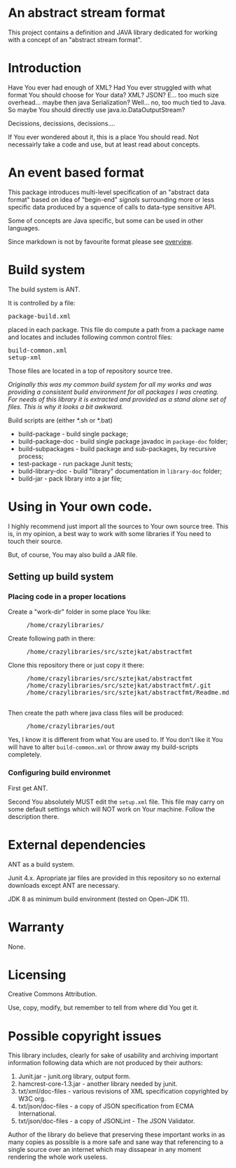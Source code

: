 # An abstract stream format

This project contains a definition and JAVA library
dedicated for working with a concept of an
"abstract stream format".

# Introduction

Have You ever had enough of XML? Had You ever struggled
with what format You should choose for Your data? XML? JSON?
E... too much size overhead... maybe then java Serialization?
Well... no, too much tied to Java. So maybe You should directly
use java.io.DataOutputStream?

Decissions, decissions, decissions....

If You ever wondered about it, this is a place You should read.
Not necessairly take a code and use, but at least read about concepts.

# An event based format

This package introduces multi-level specification of an "abstract
data format" based on idea of "begin-end" _signals_ surrounding
more or less specific data produced by a squence of calls to
data-type sensitive API.

Some of concepts are Java specific, but some can
be used in other languages.

Since markdown is not by favourite format please
see [overview](overview.html).


# Build system

The build system is ANT.

It is controlled by a file:
<pre>
package-build.xml
</pre>
placed in each package. This file do
compute a path from a package name and
locates and includes following common
control files:
<pre>
build-common.xml
setup-xml
</pre>
Those files are located in a top of repository source tree.

_Originally this was my common build system for all my works
 and was providing a consistent build environment for all
 packages I was creating. For needs of this library it is
 extracted and provided as a stand alone set of files.
 This is why it looks a bit awkward._

 Build scripts are (either *.sh or *.bat)
 * build-package  - build single package;
 * build-package-doc - build single package javadoc in <code>package-doc</code> folder;
 * build-subpackages - build package and sub-packages, by recursive process;
 * test-package - run package Junit tests;
 * build-library-doc - build "library" documentation in <code>library-doc</code> folder;
 * build-jar - pack library into a jar file;

 # Using in Your own code.

 I highly recommend just import all the sources to Your own
 source tree. This is, in my opinion, a best way to work
 with some libraries if You need to touch their source.

 But, of course, You may also build a JAR file.

 ## Setting up build system

 ### Placing code in a proper locations

   Create a "work-dir" folder in some place You like:

<pre>
     /home/crazylibraries/
</pre>

Create following path in there:

<pre>
     /home/crazylibraries/src/sztejkat/abstractfmt
</pre>
Clone this repository there or just copy it there:
<pre>
     /home/crazylibraries/src/sztejkat/abstractfmt
     /home/crazylibraries/src/sztejkat/abstractfmt/.git
     /home/crazylibraries/src/sztejkat/abstractfmt/Readme.md
                                                            .... and etc.
</pre>
Then create the path where java class files will be produced:
<pre>
     /home/crazylibraries/out
</pre>
   Yes, I know it is different from what You are used to. If You
   don't like it You will have to alter <code>build-common.xml</code>
   or throw away my build-scripts completely.

 ### Configuring build environmet

   First get ANT.

   Second You absolutely MUST edit the <code>setup.xml</code> file.
   This file may carry on some default settings which will NOT work
   on Your machine. Follow the description there.



# External dependencies

 ANT as a build system.

 Junit 4.x. Apropriate jar files are provided in this repository
 so no external downloads except ANT are necessary.

 JDK 8 as minimum build environment (tested on Open-JDK 11).


# Warranty

 None.

# Licensing

 Creative Commons Attribution.

 Use, copy, modify, but remember to tell from where did
 You get it.

# Possible copyright issues

 This library includes, clearly for sake of usability and
 archiving important information following data which
 are not produced by their authors:

  1. Junit.jar - junit.org library, output form.
  2. hamcrest-core-1.3.jar - another library needed by junit.
  3. txt/xml/doc-files - various revisions of XML specification copyrighted
by W3C org.
  4. txt/json/doc-files - a copy of JSON specification from ECMA International.
  5. txt/json/doc-files - a copy of JSONLint - The JSON Validator.

 Author of the library do believe that preserving these important
 works in as many copies as possible is a more safe and sane way
 that referencing to a single source over an internet which may
 dissapear in any moment rendering the whole work useless.